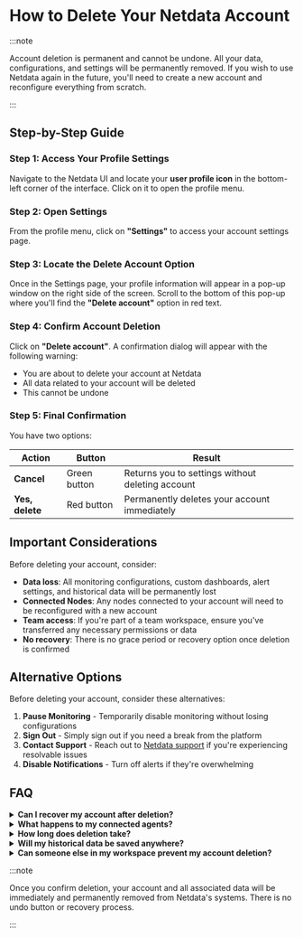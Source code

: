# How to Delete Your Netdata Account

:::note

Account deletion is permanent and cannot be undone. All your data, configurations, and settings will be permanently removed. If you wish to use Netdata again in the future, you'll need to create a new account and reconfigure everything from scratch.

:::

## Step-by-Step Guide

### Step 1: Access Your Profile Settings

Navigate to the Netdata UI and locate your **user profile icon** in the bottom-left corner of the interface. Click on it to open the profile menu.

### Step 2: Open Settings

From the profile menu, click on **"Settings"** to access your account settings page.

### Step 3: Locate the Delete Account Option

Once in the Settings page, your profile information will appear in a pop-up window on the right side of the screen. Scroll to the bottom of this pop-up where you'll find the **"Delete account"** option in red text.

### Step 4: Confirm Account Deletion

Click on **"Delete account"**. A confirmation dialog will appear with the following warning:

- You are about to delete your account at Netdata
- All data related to your account will be deleted
- This cannot be undone

### Step 5: Final Confirmation

You have two options:

| Action | Button | Result |
|--------|--------|--------|
| **Cancel** | Green button | Returns you to settings without deleting account |
| **Yes, delete** | Red button | Permanently deletes your account immediately |

## Important Considerations

Before deleting your account, consider:

- **Data loss**: All monitoring configurations, custom dashboards, alert settings, and historical data will be permanently lost
- **Connected Nodes**: Any nodes connected to your account will need to be reconfigured with a new account
- **Team access**: If you're part of a team workspace, ensure you've transferred any necessary permissions or data
- **No recovery**: There is no grace period or recovery option once deletion is confirmed

## Alternative Options

Before deleting your account, consider these alternatives:

1. **Pause Monitoring** - Temporarily disable monitoring without losing configurations
2. **Sign Out** - Simply sign out if you need a break from the platform
3. **Contact Support** - Reach out to [Netdata support](https://www.netdata.cloud/contact/) if you're experiencing resolvable issues
4. **Disable Notifications** - Turn off alerts if they're overwhelming

## FAQ

<details>
<summary><strong>Can I recover my account after deletion?</strong></summary>

No. Account deletion is permanent and cannot be reversed under any circumstances.

</details>

<details>
<summary><strong>What happens to my connected agents?</strong></summary>

Agents will continue collecting data locally, but will lose their connection to the Cloud. You'll need to reclaim them with a new account if necessary.

</details>

<details>
<summary><strong>How long does deletion take?</strong></summary>

Account deletion is immediate. Your data will be purged from Netdata's systems in accordance with their data retention policies.

</details>

<details>
<summary><strong>Will my historical data be saved anywhere?</strong></summary>

No. All historical data stored in Netdata Cloud will be permanently deleted. Local data on your agents will remain, but won't be accessible through the Cloud interface.

</details>

<details>
<summary><strong>Can someone else in my workspace prevent my account deletion?</strong></summary>

No. Account deletion is a personal action that only you can initiate and complete. Other workspace members cannot prevent or reverse your account deletion.

</details>

:::note

Once you confirm deletion, your account and all associated data will be immediately and permanently removed from Netdata's systems. There is no undo button or recovery process.

:::